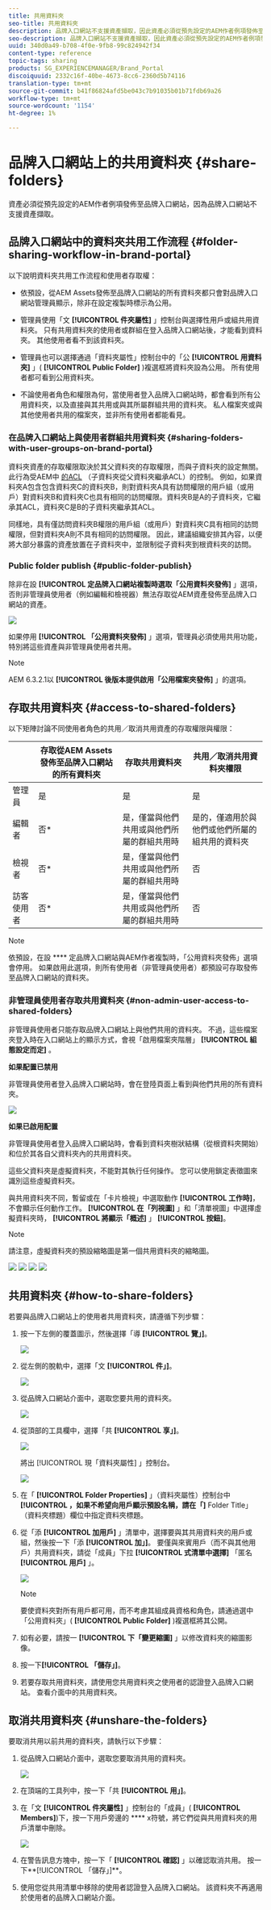 ```yaml
---
title: 共用資料夾
seo-title: 共用資料夾
description: 品牌入口網站不支援資產擷取，因此資產必須從預先設定的AEM作者例項發佈至品牌入口網站。 品牌入口網站的非管理員使用者無法存取發佈的資產，除非在使用AEM例項設定複製時已設定，因此必須與他們共用。
seo-description: 品牌入口網站不支援資產擷取，因此資產必須從預先設定的AEM作者例項發佈至品牌入口網站。 品牌入口網站的非管理員使用者無法存取發佈的資產，除非在使用AEM例項設定複製時已設定，因此必須與他們共用。
uuid: 340d0a49-b708-4f0e-9fb8-99c824942f34
content-type: reference
topic-tags: sharing
products: SG_EXPERIENCEMANAGER/Brand_Portal
discoiquuid: 2332c16f-40be-4673-8cc6-2360d5b74116
translation-type: tm+mt
source-git-commit: b41f86824afd5be043c7b91035b01b71fdb69a26
workflow-type: tm+mt
source-wordcount: '1154'
ht-degree: 1%

---
```



# 品牌入口網站上的共用資料夾 {#share-folders}

資產必須從預先設定的AEM作者例項發佈至品牌入口網站，因為品牌入口網站不支援資產擷取。

## 品牌入口網站中的資料夾共用工作流程 {#folder-sharing-workflow-in-brand-portal}

以下說明資料夾共用工作流程和使用者存取權：

* 依預設，從AEM Assets發佈至品牌入口網站的所有資料夾都只會對品牌入口網站管理員顯示，除非在設定複製時標示為公用。
* 管理員使用「文 **[!UICONTROL 件夾屬性]** 」控制台與選擇性用戶或組共用資料夾。 只有共用資料夾的使用者或群組在登入品牌入口網站後，才能看到資料夾。 其他使用者看不到該資料夾。
* 管理員也可以選擇通過「資料夾屬性」控制台中的「公 **[!UICONTROL 用資料夾]** 」( **[!UICONTROL Public Folder]** )複選框將資料夾設為公用。 所有使用者都可看到公用資料夾。

* 不論使用者角色和權限為何，當使用者登入品牌入口網站時，都會看到所有公用資料夾，以及直接與其共用或與其所屬群組共用的資料夾。 私人檔案夾或與其他使用者共用的檔案夾，並非所有使用者都能看見。

### 在品牌入口網站上與使用者群組共用資料夾 {#sharing-folders-with-user-groups-on-brand-portal}

資料夾資產的存取權限取決於其父資料夾的存取權限，而與子資料夾的設定無關。 此行為受AEM中 [的ACL](https://helpx.adobe.com/experience-manager/6-5/sites/administering/using/security.html#PermissionsinAEM) （子資料夾從父資料夾繼承ACL）的控制。 例如，如果資料夾A包含包含資料夾C的資料夾B，則對資料夾A具有訪問權限的用戶組（或用戶）對資料夾B和資料夾C也具有相同的訪問權限。資料夾B是A的子資料夾，它繼承其ACL，資料夾C是B的子資料夾繼承其ACL。

同樣地，具有僅訪問資料夾B權限的用戶組（或用戶）對資料夾C具有相同的訪問權限，但對資料夾A則不具有相同的訪問權限。 因此，建議組織安排其內容，以便將大部分暴露的資產放置在子資料夾中，並限制從子資料夾到根資料夾的訪問。

### Public folder publish {#public-folder-publish}

除非在設 **[!UICONTROL 定品牌入口網站複製時選取「公用資料夾發佈]** 」選項，否則非管理員使用者（例如編輯和檢視器）無法存取從AEM資產發佈至品牌入口網站的資產。

![](assets/assetbpreplication.png)

如果停用 **[!UICONTROL 「公用資料夾發佈]** 」選項，管理員必須使用共用功能，特別將這些資產與非管理員使用者共用。

>[!NOTE]
>
>AEM 6.3.2.1以 **[!UICONTROL 後版本提供啟用「公用檔案夾發佈]** 」的選項。

## 存取共用資料夾 {#access-to-shared-folders}

以下矩陣討論不同使用者角色的共用／取消共用資產的存取權限與權限：

|  | 存取從AEM Assets發佈至品牌入口網站的所有資料夾 | 存取共用資料夾 | 共用／取消共用資料夾權限 |
|---------------|-----------|-----------|------------|
| 管理員 | 是 | 是 | 是 |
| 編輯者 | 否* | 是，僅當與他們共用或與他們所屬的群組共用時 | 是的，僅適用於與他們或他們所屬的組共用的資料夾 |
| 檢視者 | 否* | 是，僅當與他們共用或與他們所屬的群組共用時 | 否 |
| 訪客使用者 | 否* | 是，僅當與他們共用或與他們所屬的群組共用時 | 否 |

>[!NOTE]
>
>依預設，在設 **** 定品牌入口網站與AEM作者複製時，「公用資料夾發佈」選項會停用。 如果啟用此選項，則所有使用者（非管理員使用者）都預設可存取發佈至品牌入口網站的資料夾。

### 非管理員使用者存取共用資料夾 {#non-admin-user-access-to-shared-folders}

非管理員使用者只能存取品牌入口網站上與他們共用的資料夾。 不過，這些檔案夾登入時在入口網站上的顯示方式，會視「啟用檔案夾階層」 **[!UICONTROL 組態設定而定]** 。

**如果配置已禁用**

非管理員使用者登入品牌入口網站時，會在登陸頁面上看到與他們共用的所有資料夾。

![](assets/disabled-folder-hierarchy1-1.png)

**如果已啟用配置**

非管理員使用者登入品牌入口網站時，會看到資料夾樹狀結構（從根資料夾開始）和位於其各自父資料夾內的共用資料夾。

這些父資料夾是虛擬資料夾，不能對其執行任何操作。 您可以使用鎖定表徵圖來識別這些虛擬資料夾。

與共用資料夾不同，暫留或在「卡片檢視」中選取動作 **[!UICONTROL 工作時]**，不會顯示任何動作工作。 **[!UICONTROL 在「列視圖]** 」和「清單視圖」中選擇虛擬資料夾時， **[!UICONTROL 將顯示「概述]** 」 **[!UICONTROL 按鈕]**。

>[!NOTE]
>
>請注意，虛擬資料夾的預設縮略圖是第一個共用資料夾的縮略圖。

![](assets/enabled-hierarchy1-1.png) ![](assets/hierarchy1-nonadmin-1.png) ![](assets/hierarchy-nonadmin-1.png) ![](assets/hierarchy2-nonadmin-1.png)

## 共用資料夾 {#how-to-share-folders}

若要與品牌入口網站上的使用者共用資料夾，請遵循下列步驟：

1. 按一下左側的覆蓋圖示，然後選擇「導 **[!UICONTROL 覽」]**。

   ![](assets/selectorrail.png)

1. 從左側的脫軌中，選擇「文 **[!UICONTROL 件」]**。

   ![](assets/access_files.png)

1. 從品牌入口網站介面中，選取您要共用的資料夾。

   ![](assets/share-folders.png)

1. 從頂部的工具欄中，選擇「共 **[!UICONTROL 享」]**。

   ![](assets/share_icon.png)

   將出 [!UICONTROL 現「資料夾屬性] 」控制台。

   ![](assets/folder_properties.png)

1. 在「 **[!UICONTROL Folder Properties]** 」（資料夾屬性）控制台中 **[!UICONTROL ，如果不希望向用戶顯示預設名稱，請在「]** Folder Title」（資料夾標題）欄位中指定資料夾標題。
1. 從「添 **[!UICONTROL 加用戶]** 」清單中，選擇要與其共用資料夾的用戶或組，然後按一下「添 **[!UICONTROL 加」]**。
要僅與來賓用戶（而不與其他用戶）共用資料夾，請從「成員」下拉 **[!UICONTROL 式清單中選擇]** 「匿名 **[!UICONTROL 用戶]** 」。

   ![](assets/only-anonymous.png)

   >[!NOTE]
   >
   >要使資料夾對所有用戶都可用，而不考慮其組成員資格和角色，請通過選中「公用資料夾」( **[!UICONTROL Public Folder]** )複選框將其公開。

1. 如有必要，請按一 **[!UICONTROL 下「變更縮圖]** 」以修改資料夾的縮圖影像。
1. 按一下&#x200B;**[!UICONTROL 「儲存」]**。
1. 若要存取共用資料夾，請使用您共用資料夾之使用者的認證登入品牌入口網站。 查看介面中的共用資料夾。

## 取消共用資料夾 {#unshare-the-folders}

要取消共用以前共用的資料夾，請執行以下步驟：

1. 從品牌入口網站介面中，選取您要取消共用的資料夾。

   ![](assets/share-folders-1.png)

1. 在頂端的工具列中，按一下「共 **[!UICONTROL 用」]**。
1. 在「文 **[!UICONTROL 件夾屬性]** 」控制台的「成員」( **[!UICONTROL Members]**)下，按一下用戶旁邊的 **** x符號，將它們從與共用資料夾的用戶清單中刪除。

   ![](assets/folder_propertiesunshare.png)

1. 在警告訊息方塊中，按一下「 **[!UICONTROL 確認]** 」以確認取消共用。
按一下**[!UICONTROL 「儲存」]**。

1. 使用您從共用清單中移除的使用者認證登入品牌入口網站。 該資料夾不再適用於使用者的品牌入口網站介面。
